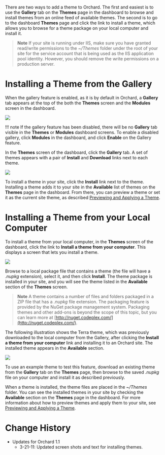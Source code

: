 
There are two ways to add a theme to Orchard. The first and easiest is to use the **Gallery** tab on the **Themes** page in the dashboard to browse and install themes from an online feed of available themes. The second is to go to the dashboard **Themes** page and click the link to install a theme, which allows you to browse for a theme package on your local computer and install it.

> **Note** If your site is running under IIS, make sure you have granted read/write permissions to the _~/Themes_ folder under the root of your site for the service account that is being used as the IIS application pool identity. However, you should remove the write permissions on a production server.


# Installing a Theme from the Gallery

When the gallery feature is enabled, as it is by default in Orchard, a **Gallery** tab appears at the top of the both the **Themes** screen and the **Modules** screen in the dashboard. 

![](../Upload/screenshots/Themes_gallery_enabled.png)

!!! note
    If the gallery feature has been disabled, there will be no **Gallery** tab visible in the **Themes** or **Modules** dashboard screens.
    To enable a disabled gallery, click **Modules** in the dashboard, and click **Enable** on the Gallery feature. 

In the **Themes** screen of the dashboard, click the **Gallery** tab. A set of themes appears with a pair of **Install** and **Download** links next to each theme. 

![](../Upload/screenshots_675/Gallerythemes_installing_675.png)

To install a theme in your site, click the **Install** link next to the theme. Installing a theme adds it to your site in the **Available** list of themes on the **Themes** page in the dashboard. From there, you can preview a theme or set it as the current site theme, as described [Previewing and Applying a Theme](Previewing-and-applying-a-theme).

# Installing a Theme from your Local Computer

To install a theme from your local computer, in the **Themes** screen of the dashboard, click the link to **Install a theme from your computer**. This displays a screen that lets you install a theme.

![](../Upload/screenshots/themes_installnew_upload.png)

Browse to a local package file that contains a theme (the file will have a _.nupkg_ extension), select it, and then click **Install**.  The theme package is installed in your site, and you will see the theme listed in the **Available** section of the **Themes** screen. 

> **Note**  A theme contains a number of files and folders packaged in a ZIP file that has a _.nupkg_ file extension. The packaging feature is provided by the NuGet package management system. Packaging themes and other add-ons is beyond the scope of this topic, but you can learn more at [http://nuget.codeplex.com/](http://nuget.codeplex.com/).

The following illustration shows the Terra theme, which was previously downloaded to the local computer from the Gallery, after clicking the **Install a theme from your computer** link and installing it to an Orchard site. The installed theme appears in the **Available** section.

![](../Upload/screenshots_675/theme_addLocal_install_675.png)

To use an example theme to test this feature, download an existing theme from the **Gallery** tab on the **Themes** page, then browse to the saved _.nupkg_ file on your computer and install it as described previously.

When a theme is installed, the theme files are placed in the _~/Themes_ folder. You can see the installed themes in your site by checking the **Available** section on the **Themes** page in the dashboard. For more information about how to preview themes and apply them to your site, see [Previewing and Applying a Theme](Previewing-and-applying-a-theme).
  
  
  

# Change History
* Updates for Orchard 1.1
    * 3-21-11:  Updated screen shots and text for installing themes. 


